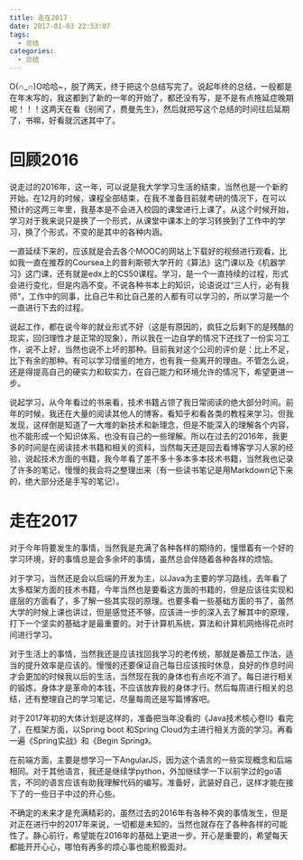 ```yaml
---
title: 走在2017
date: 2017-01-03 22:53:07
tags:
  - 总结
categories:
  - 总结
---
```


O(∩_∩)O哈哈~，脱了两天，终于把这个总结写完了。说起年终的总结，一般都是在年末写的，我这都到了新的一年的开始了，都还没有写，是不是有点拖延症晚期呢！！！这两天在看《别闹了，费曼先生》，然后就把写这个总结的时间往后延期了，书嘛，好看就沉迷其中了。

# 回顾2016

说走过的2016年，这一年，可以说是我大学学习生活的结束，当然也是一个新的开始。在12月的时候，课程全部结束，在我不准备目前就考研的情况下，在可以预计的这两三年里，我基本是不会进入校园的课堂进行上课了。从这个时候开始，学习对于我来说只是换了一个形式，从课堂中课本上的学习转换到了工作中的学习，换了个形式，不变的是其中的各种内涵。

一直延续下来的，应该就是会去各个MOOC的网站上下载好的视频进行观看，比如我一直在推荐的Coursea上的普利斯顿大学开的《算法》这门课以及《机器学习》这门课，还有就是edx上的CS50课程。学习，是一个一直持续的过程，形式会进行变化，但是内涵不变。不说各种书本上的知识，论语说过“三人行，必有我师“，工作中的同事，比自己牛和比自己差的人都有可以学习的，所以学习是一个一直进行下去的过程。

说起工作，都在说今年的就业形式不好（这是有原因的，疯狂之后剩下的是残酷的现实，回归理性才是正常的现象），所以我在一边自学的情况下还找了一份实习工作，说不上好，当然也说不上坏的那种。目前我对这个公司的评价是：比上不足，比下有余的那种。有可以学习借鉴的地方，也有我一些离开的理由。不管怎么说，还是得提高自己的硬实力和软实力，在自己能力和环境允许的情况下，希望更进一步。

说起学习，从今年看过的书来看，技术书籍占领了我日常阅读的绝大部分时间。前年的时候，我还在大量的阅读其他人的博客，看知乎和看各类的教程来学习。但我发现，这样倒是知道了一大堆的新技术和新理念，但是不能深入的理解各个内容，也不能形成一个知识体系，也没有自己的一些理解。所以在过去的2016年，我更多的时间是在阅读技术书籍和相关的资料，当然每天还是回去看博客学习人家的经验，说起技术方面的书籍，我今年看了差不多十多本多本技术书籍，当然我也记录了许多的笔记，慢慢的我会将之整理出来（有一些读书笔记是用Markdown记下来的，绝大部分还是手写的笔记）。

# 走在2017

对于今年将要发生的事情，当然我是充满了各种各样的期待的，憧憬着有一个好的学习环境，好的事情总是会多余坏的事情，虽然总会伴随着各种各样的烦恼。

对于学习，当然还是会以后端的开发为主，以Java为主要的学习路线，去年看了太多框架方面的技术书籍，今年当然也是要看这方面的书籍的，但是应该往实现和底层的方面看了，多了解一些其实现的原理。也要多看一些基础方面的书了，虽然大学的时候上课也讲过，但是感觉还不够，应该进一步的深入去了解其中的原理，打下一个坚实的基础才是最重要的。对于计算机系统，算法和计算机网络得花点时间进行学习。

对于生活上的事情，当然我还是应该找回我学习的老传统，那就是番茄工作法，适当的提升效率是应该的。慢慢的还要保证自己每日应该按时休息，良好的作息时间才会更加的时候我以后的生活，当然现在我的身体也有点吃不消了。每日进行相关的锻炼，身体才是革命的本钱，不应该放弃我的身体才行。然后每周进行相关的总结，还有整理自己的学习笔记，尽量每周还是写篇博客吧。

对于2017年初的大体计划是这样的，准备把当年没看的《Java技术核心卷II》看完了，在框架方面，以Spring boot 和Spring Cloud为主进行相关方面的学习。再看一遍《Spring实战》和《Begin Spring》。

在前端方面，主要是想学习一下AngularJS，因为这个语言的一些实现概念和后端相同。对于其他语言，我还是继续学python，外加继续学一下以前学过的go语言，不同的语言应该有助我理解代码的编写。准备好，武装好自己，这样才能在接下了的一些日子中过的开心些。

不确定的未来才是充满精彩的，虽然过去的2016年有各种不爽的事情发生，但是对正在进行中的2017年来说，一切都是未知的，当然也就存在了各种各样的可能性了。静心前行，希望能在2016年的基础上更进一步。开心是重要的，希望每天都能开开心心，哪怕有再多的烦心事也能积极面对。

